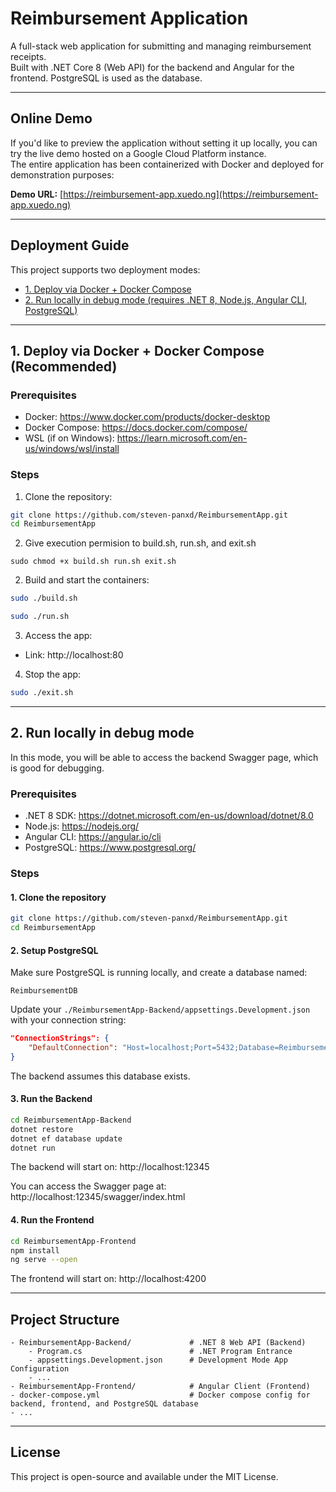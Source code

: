 # Reimbursement Application

A full-stack web application for submitting and managing reimbursement receipts.  
Built with .NET Core 8 (Web API) for the backend and Angular for the frontend. PostgreSQL is used as the database.

---

## Online Demo

If you'd like to preview the application without setting it up locally, you can try the live demo hosted on a Google Cloud Platform instance.  
The entire application has been containerized with Docker and deployed for demonstration purposes:

**Demo URL:** [https://reimbursement-app.xuedo.ng](https://reimbursement-app.xuedo.ng)

---

## Deployment Guide

This project supports two deployment modes:

- [1. Deploy via Docker + Docker Compose](#1-deploy-via-docker--docker-compose)
- [2. Run locally in debug mode (requires .NET 8, Node.js, Angular CLI, PostgreSQL)](#2-run-locally-in-debug-mode)

---

## 1. Deploy via Docker + Docker Compose (Recommended)

### Prerequisites

- Docker: https://www.docker.com/products/docker-desktop
- Docker Compose: https://docs.docker.com/compose/
- WSL (if on Windows): https://learn.microsoft.com/en-us/windows/wsl/install

### Steps

1. Clone the repository:

```bash
git clone https://github.com/steven-panxd/ReimbursementApp.git
cd ReimbursementApp
```

2. Give execution permision to build.sh, run.sh, and exit.sh

```
sudo chmod +x build.sh run.sh exit.sh
```

2. Build and start the containers:

```bash
sudo ./build.sh
```

```bash
sudo ./run.sh
```

3. Access the app:

- Link: http://localhost:80

4. Stop the app:

```bash
sudo ./exit.sh
```

---

## 2. Run locally in debug mode

In this mode, you will be able to access the backend Swagger page, which is good for debugging.

### Prerequisites

- .NET 8 SDK: https://dotnet.microsoft.com/en-us/download/dotnet/8.0
- Node.js: https://nodejs.org/
- Angular CLI: https://angular.io/cli
- PostgreSQL: https://www.postgresql.org/

### Steps

#### 1. Clone the repository

```bash
git clone https://github.com/steven-panxd/ReimbursementApp.git
cd ReimbursementApp
```

#### 2. Setup PostgreSQL

Make sure PostgreSQL is running locally, and create a database named:

```
ReimbursementDB
```

Update your `./ReimbursementApp-Backend/appsettings.Development.json` with your connection string:

```json
"ConnectionStrings": {
    "DefaultConnection": "Host=localhost;Port=5432;Database=ReimbursementDB;Username=youruser;Password=yourpassword"
}
```

The backend assumes this database exists.

#### 3. Run the Backend

```bash
cd ReimbursementApp-Backend
dotnet restore
dotnet ef database update
dotnet run
```

The backend will start on: http://localhost:12345

You can access the Swagger page at: http://localhost:12345/swagger/index.html

#### 4. Run the Frontend

```bash
cd ReimbursementApp-Frontend
npm install
ng serve --open
```

The frontend will start on: http://localhost:4200

---

## Project Structure

```
- ReimbursementApp-Backend/             # .NET 8 Web API (Backend)
    - Program.cs                        # .NET Program Entrance
    - appsettings.Development.json      # Development Mode App Configuration
    - ...
- ReimbursementApp-Frontend/            # Angular Client (Frontend)
- docker-compose.yml                    # Docker compose config for backend, frontend, and PostgreSQL database
- ...
```

---

## License

This project is open-source and available under the MIT License.